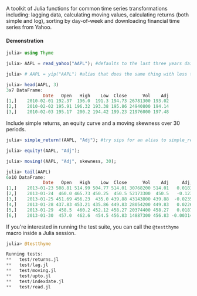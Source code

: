 A toolkit of Julia functions for common time series transformations including:
lagging data, calculating moving values, calculating returns (both simple and log), 
sorting by day-of-week and downloading financial time series from Yahoo.
 
#### Demonstration

````julia
julia> using Thyme

julia> AAPL = read_yahoo("AAPL"); #defaults to the last three years daily

julia> # AAPL = yip("AAPL") #alias that does the same thing with less typing

julia> head(AAPL, 3)
3x7 DataFrame:
              Date   Open   High    Low  Close      Vol    Adj
[1,]    2010-02-01 192.37  196.0  191.3 194.73 26781300 193.02
[2,]    2010-02-02 195.91 196.32 193.38 195.86 24940800 194.14
[3,]    2010-02-03 195.17  200.2 194.42 199.23 21976000 197.48
````

Include simple returns, an equity curve and a moving skewness over 30 periods.

````julia
julia> simple_return!(AAPL, "Adj"); #try sips for an alias to simple_return!

julia> equity!(AAPL, "Adj");

julia> moving!(AAPL, "Adj", skewness, 30);

julia> tail(AAPL)
6x10 DataFrame:
              Date   Open   High    Low  Close      Vol    Adj     Adj_RET Adj_equity skewness_30
[1,]    2013-01-23 508.81 514.99 504.77 514.01 30768200 514.01   0.0183054    2.66299   -0.134034
[2,]    2013-01-24  460.0 465.73 450.25  450.5 52173300  450.5   -0.123558    2.33396    -1.39201
[3,]    2013-01-25 451.69 456.23  435.0 439.88 43143800 439.88  -0.0235738    2.27893    -1.68528
[4,]    2013-01-28 437.83 453.21 435.86 449.83 28054200 449.83   0.0226198    2.33048    -1.50955
[5,]    2013-01-29  458.5  460.2 452.12 458.27 20374400 458.27   0.0187626    2.37421    -1.27737
[6,]    2013-01-30  457.0  462.6  454.5 456.83 14887300 456.83 -0.00314225    2.36675    -1.09446

````

If you're interested in running the test suite, you can call the `@testthyme` macro inside a Julia session.

````julia
julia> @testthyme

Running tests: 
**   test/returns.jl
**   test/lag.jl
**   test/moving.jl
**   test/upto.jl
**   test/indexdate.jl
**   test/read.jl
````

